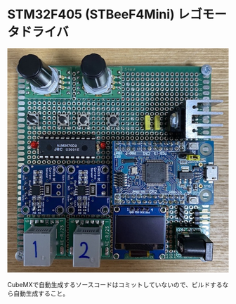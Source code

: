 STM32F405 (STBeeF4Mini) レゴモータドライバ
===

![photo](f405.jpg)

CubeMXで自動生成するソースコードはコミットしていないので、ビルドするなら自動生成すること。
